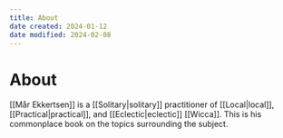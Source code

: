```yaml
---
title: About
date created: 2024-01-12
date modified: 2024-02-08
---
```


# About

[[Mår Ekkertsen]] is a [[Solitary|solitary]] practitioner of [[Local|local]], [[Practical|practical]], and [[Eclectic|eclectic]] [[Wicca]]. This is his commonplace book on the topics surrounding the subject.

